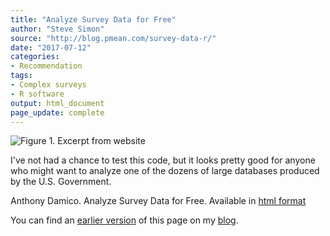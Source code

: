 ```yaml
---
title: "Analyze Survey Data for Free"
author: "Steve Simon"
source: "http://blog.pmean.com/survey-data-r/"
date: "2017-07-12"
categories:
- Recommendation
tags:
- Complex surveys
- R software
output: html_document
page_update: complete
---
```


![Figure 1. Excerpt from website](http://www.pmean.com/new-images/17/survey-data-r01.png)

<div class="notes">

I've not had a chance to test this code, but it looks pretty good for anyone who might want to analyze one of the dozens of large databases produced by the U.S. Government.

Anthony Damico. Analyze Survey Data for Free. Available in [html format][dam1]

You can find an [earlier version][sim1] of this page on my [blog][sim2].

[sim1]: http://blog.pmean.com/survey-data-r/
[sim2]: http://blog.pmean.com

[dam1]: http://www.asdfree.com/

</div>
